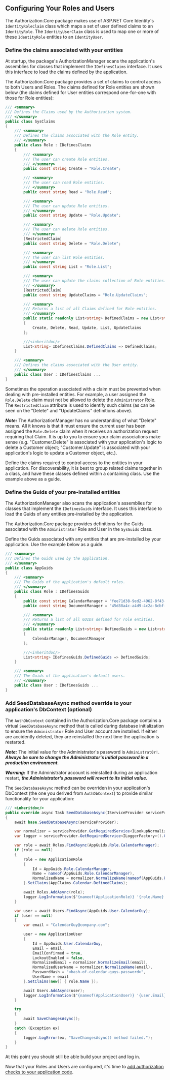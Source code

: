 ## Configuring Your Roles and Users

The Authorization.Core package makes use of ASP.NET Core Identity's `IdentityRoleClaim` class which
maps a set of user defined claims to an `IdentityRole`. The `IdentityUserClaim` class is used to 
map one or more of these `IdentityRole` entities to an `IdentityUser`.

### Define the claims associated with your entities

At startup, the package's AuthorizationManager scans the application's assemblies for classes that implement 
the `IDefinesClaims` interface. It uses this interface to load the claims defined by the application.

The Authorization.Core package provides a set of claims to control access to both Users and Roles. The claims 
defined for Role entities are shown below (the claims defined for User entities correspond one-for-one with 
those for Role entities):

```csharp
/// <summary>
/// Defines the Claims used by the Authorization system.
/// </summary>
public class SysClaims
{
    /// <summary>
    /// Defines the claims associated with the Role entity.
    /// </summary>
    public class Role : IDefinesClaims
    {
        /// <summary>
        /// The user can create Role entities.
        /// </summary>
        public const string Create = "Role.Create";

        /// <summary>
        /// The user can read Role entities.
        /// </summary>
        public const string Read = "Role.Read";

        /// <summary>
        /// The user can update Role entities.
        /// </summary>
        public const string Update = "Role.Update";

        /// <summary>
        /// The user can delete Role entities.
        /// </summary>
        [RestrictedClaim]
        public const string Delete = "Role.Delete";

        /// <summary>
        /// The user can list Role entities.
        /// </summary>
        public const string List = "Role.List";

        /// <summary>
        /// The user can update the claims collection of Role entities.
        /// </summary>
        [RestrictedClaim]
        public const string UpdateClaims = "Role.UpdateClaims";

        /// <summary>
        /// Returns a list of all Claims defined for Role entities.
        /// </summary>
        public static readonly List<string> DefinedClaims = new List<string>
        {
            Create, Delete, Read, Update, List, UpdateClaims
        };

        ///<inheritdoc/>
        List<string> IDefinesClaims.DefinedClaims => DefinedClaims;
    }

    /// <summary>
    /// Defines the claims associated with the User entity.
    /// </summary>
    public class User : IDefinesClaims ...
}
```

Sometimes the operation associated with a claim must be prevented when dealing with pre-installed entities. For 
example, a user assigned the `Role.Delete` claim must not be allowed to delete the `Administrator` Role. 
The `RestrictedClaim` attribute is used to identify such claims (as can be seen on the "Delete" and 
"UpdateClaims" definitions above).

**_Note:_** The AuthorizationManager has no understanding of what "Delete" means. All it knows is that it 
must ensure the current user has been assigned the `Role.Delete` claim when it receives an authorization 
request requiring that Claim. It is up to you to ensure your claim associations make sense (e.g. "Customer.Delete" 
is associated with your application's logic to delete a Customer object; "Customer.Update" is associated with your 
application's logic to update a Customer object, etc.).

Define the claims required to control access to the entities in your application. For discoverability, it is best 
to group related claims together in a class, and have these classes defined within a containing class. Use the 
example above as a guide.

### Define the Guids of your pre-installed entities

The AuthorizationManager also scans the application's assemblies for classes that implement the `IDefinesGuids` 
interface. It uses this interface to load the Guids of any entities pre-installed by the application.

The Authorization.Core package provides definitions for the Guids associated with the `Administrator` Role 
and User in the `SysGuids` class.

Define the Guids associated with any entities that are pre-installed by your application. Use the example 
below as a guide.

```csharp
/// <summary>
/// Defines the Guids used by the application.
/// </summary>
public class AppGuids
{
    /// <summary>
    /// The Guids of the application's default roles.
    /// </summary>
    public class Role : IDefinesGuids
    {
        public const string CalendarManager = "fee71d38-9ed2-4962-8f43-8cd48678c65e";
        public const string DocumentManager = "45d88a4c-a4d9-4c2a-8cbf-38c883ff6130";

        /// <summary>
        /// Returns a list of all GUIDs defined for role entities.
        /// </summary>
        public static readonly List<string> DefinedGuids = new List<string>
        {
            CalendarManager, DocumentManager
        };

        ///<inheritdoc/>
        List<string> IDefinesGuids.DefinedGuids => DefinedGuids;
    }

    /// <summary>
    /// The Guids of the application's default users.
    /// </summary>
    public class User : IDefinesGuids ...
}
```

### Add SeedDatabaseAsync method override to your application's DbContext (optional)

The `AuthDbContext` contained in the Authorization.Core package contains a virtual `SeedDatabaseAsync` 
method that is called during database initialization to ensure the `Administrator` Role and User account 
are installed. If either are accidently deleted, they are reinstalled the next time the application is restarted.

_**Note:**_ The initial value for the Administrator's password is `Administrat0r!`. 
_**Always be sure to change the Administrator's initial password in a production environment.**_

_**Warning:**_ If the Administrator account is reinstalled during an application restart, 
_**the Administrator's password will revert to its initial value.**_

The `SeedDatabaseAsync` method can be overriden in your application's DbContext (the one you derived from 
`AuthDbContext`) to provide similar functionality for your application:

```csharp
/// <inheritdoc/>
public override async Task SeedDatabaseAsync(IServiceProvider serviceProvider)
{
    await base.SeedDatabaseAsync(serviceProvider);

    var normalizer = serviceProvider.GetRequiredService<ILookupNormalizer>();
    var logger = serviceProvider.GetRequiredService<ILoggerFactory>().CreateLogger<ApplicationDbContext>();

    var role = await Roles.FindAsync(AppGuids.Role.CalendarManager);
    if (role == null)
    {
        role = new ApplicationRole
        {
            Id = AppGuids.Role.CalendarManager,
            Name = nameof(AppGuids.Role.CalendarManager),
            NormalizedName = normalizer.NormalizeName(nameof(AppGuids.Role.CalendarManager))
        }.SetClaims(AppClaims.Calendar.DefinedClaims);

        await Roles.AddAsync(role);
        logger.LogInformation($"{nameof(ApplicationRole)} '{role.Name}' has been created.");
    }

    var user = await Users.FindAsync(AppGuids.User.CalendarGuy);
    if (user == null)
    {
        var email = "CalendarGuy@company.com";

        user = new ApplicationUser
        {
            Id = AppGuids.User.CalendarGuy,
            Email = email,
            EmailConfirmed = true,
            LockoutEnabled = false,
            NormalizedEmail = normalizer.NormalizeEmail(email),
            NormalizedUserName = normalizer.NormalizeName(email),
            PasswordHash = "<hash-of-calendar-guys-password>",
            UserName = email
        }.SetClaims(new[] { role.Name });

        await Users.AddAsync(user);
        logger.LogInformation($"{nameof(ApplicationUser)} '{user.Email}' has been created.");
    }

    try
    {
        await SaveChangesAsync();
    }
    catch (Exception ex)
    {
        logger.LogError(ex, "SaveChangesAsync() method failed.");
    }
}
```


At this point you should still be able build your project and log in.

Now that your Roles and Users are configured, it's time to 
[add authorization checks to your application code](Enforcing-Authorization.md).